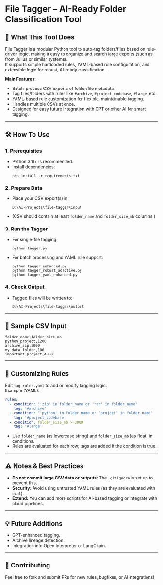 # File Tagger – AI-Ready Folder Classification Tool

## 🚀 What This Tool Does

File Tagger is a modular Python tool to auto-tag folders/files based on rule-driven logic, making it easy to organize and search large exports (such as from Julius or similar systems).  
It supports simple hardcoded rules, YAML-based rule configuration, and extensible logic for robust, AI-ready classification.

**Main Features:**
- Batch-process CSV exports of folder/file metadata.
- Tag files/folders with rules like `#archive`, `#project_codebase`, `#large`, etc.
- YAML-based rule customization for flexible, maintainable tagging.
- Handles multiple CSVs at once.
- Designed for easy future integration with GPT or other AI for smart tagging.

---

## 🛠️ How To Use

### 1. Prerequisites

- Python 3.11+ is recommended.
- Install dependencies:
  ```
  pip install -r requirements.txt
  ```

### 2. Prepare Data

- Place your CSV export(s) in:
  ```
  D:\AI-Projects\file-tagger\input
  ```
- (CSV should contain at least `folder_name` and `folder_size_mb` columns.)

### 3. Run the Tagger

- For single-file tagging:
  ```
  python tagger.py
  ```
- For batch processing and YAML rule support:
  ```
  python tagger_enhanced.py
  python tagger_robust_adaptive.py
  python tagger_yaml_enhanced.py
  ```

### 4. Check Output

- Tagged files will be written to:
  ```
  D:\AI-Projects\file-tagger\output
  ```

---

## 📝 Sample CSV Input

```csv
folder_name,folder_size_mb
python_project,1200
archive_zip,5000
my_data_folder,100
important_project,4000
```

---

## 🧩 Customizing Rules

Edit `tag_rules.yaml` to add or modify tagging logic.  
Example (YAML):

```yaml
rules:
  - condition: "'zip' in folder_name or 'rar' in folder_name"
    tag: '#archive'
  - condition: "'python' in folder_name or 'project' in folder_name"
    tag: '#project_codebase'
  - condition: folder_size_mb > 3000
    tag: '#large'
```
- Use `folder_name` (as lowercase string) and `folder_size_mb` (as float) in conditions.
- Rules are evaluated for each row; tags are added if the condition is true.

---

## ⚠️ Notes & Best Practices

- **Do not commit large CSV data or outputs:** The `.gitignore` is set up to prevent this.
- **Security:** Avoid using untrusted YAML rules (as they are evaluated with `eval`).
- **Extend:** You can add more scripts for AI-based tagging or integrate with cloud pipelines.

---

## 💡 Future Additions

- GPT-enhanced tagging.
- Archive lineage detection.
- Integration into Open Interpreter or LangChain.

---

## 🤝 Contributing

Feel free to fork and submit PRs for new rules, bugfixes, or AI integrations!
